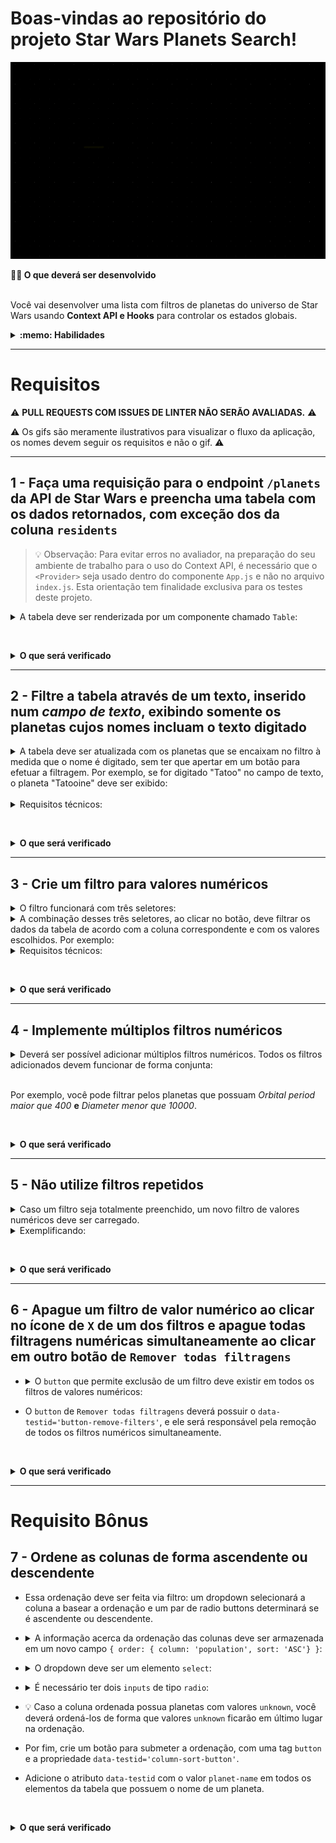 # Boas-vindas ao repositório do projeto Star Wars Planets Search!

![img](projectIntro.gif)

  <summary><strong>👨‍💻 O que deverá ser desenvolvido</strong></summary><br />

  Você vai desenvolver uma lista com filtros de planetas do universo de Star Wars usando **Context API e Hooks** para controlar os estados globais.

</details>

<details>
  <summary><strong>:memo: Habilidades</strong></summary><br />

  Nesse projeto, você será capaz de:

  * Utilizar a _Context API_ do **React** para gerenciar estado.
  * Utilizar o _React Hook useState_;
  * Utilizar o _React Hook useContext_;
  * Utilizar o _React Hook useEffect_;
  * Criar _React Hooks_ customizados.
</details>

---

# Requisitos

:warning: **PULL REQUESTS COM ISSUES DE LINTER NÃO SERÃO AVALIADAS.** :warning:

:warning: Os gifs são meramente ilustrativos para visualizar o fluxo da aplicação, os nomes devem seguir os requisitos e não o gif. :warning:

---

## 1 - Faça uma requisição para o endpoint `/planets` da API de Star Wars e preencha uma tabela com os dados retornados, com exceção dos da coluna `residents`

> :bulb: Observação: Para evitar erros no avaliador, na preparação do seu ambiente de trabalho para o uso do Context API, é necessário que o `<Provider>` seja usado dentro do componente `App.js` e não no arquivo `index.js`. Esta orientação tem finalidade exclusiva para os testes deste projeto.


<details><summary> A tabela deve ser renderizada por um componente chamado <code>Table</code>:</summary>

  - Os dados recebidos da API devem ser salvos em um campo chamado `data` do contexto **e é daí que a tabela deve lê-los**;
  - A requisição deve ser feita num componente separado do componente da tabela.
  - A API a ser consultada está [nesse link](https://swapi-trybe.herokuapp.com/api/planets/). Ou seja, você deverá fazer um fetch para a URL `https://swapi-trybe.herokuapp.com/api/planets/`;
  - A tabela deve ter uma primeira linha com os headers e as demais com as informações de cada campo.
</details>

<br /><details>
  <summary><strong>O que será verificado</strong></summary><br />

- Realiza uma requisição para a API
- Preenche a tabela com os dados retornados
- Verifica se a tabela tem 13 colunas
- Verifica se a tabela tem uma linha para cada planeta retornado
</details>

---

## 2 - Filtre a tabela através de um texto, inserido num *campo de texto*, exibindo somente os planetas cujos nomes incluam o texto digitado

<details><summary> A tabela deve ser atualizada com os planetas que se encaixam no filtro à medida que o nome é digitado, sem ter que apertar em um botão para efetuar a filtragem. Por exemplo, se for digitado "Tatoo" no campo de texto, o planeta "Tatooine" deve ser exibido:</summary>

</details><br />

<details><summary> Requisitos técnicos:</summary>

  - Você deve usar **Context API e Hooks** para fazer o gerenciamento do estado da aplicação;
  - O campo de texto deve possuir a propriedade `data-testid='name-filter'` para que a avaliação automatizada funcione;
  - <details><summary> O texto digitado deve ser salvo num campo <code>{ filterByName: { name } }</code>. Por exemplo:</summary>

    ```javascript
    {
      filterByName: {
        name: 'Tatoo'
      }
    }
    ```
  </details>
</details>


<br /><details>
  <summary><strong>O que será verificado</strong></summary><br />

- Renderiza o campo de texto para o filtro de nomes
- Filtra os planetas que possuem a letra "o" no nome
- Filtra planetas que possuem a letra "oo" no nome
- Realiza os dois filtros acima em sequência e após, testa a remoção do filtro por texto
</details>

---

## 3 - Crie um filtro para valores numéricos

<details><summary> O filtro funcionará com três seletores:</summary>

  - O primeiro deve abrir um dropdown que permita a quem usa selecionar uma das seguintes colunas: `population`, `orbital_period`, `diameter`, `rotation_period` e `surface_water`. Deve ser uma tag `select` com a propriedade `data-testid='column-filter'`;
  - O segundo deve determinar se a faixa de valor será `maior que`, `menor que` ou `igual a` o numero que virá a seguir. Uma tag `select` com a propriedade `data-testid='comparison-filter'`;
  - O terceiro deve ser uma caixa de texto que só aceita números. Essa caixa deve ser uma tag `input` com a propriedade `data-testid='value-filter'`;
  - Deve haver um botão para acionar o filtro, com a propriedade `data-testid='button-filter'`
</details>

<details><summary> A combinação desses três seletores, ao clicar no botão, deve filtrar os dados da tabela de acordo com a coluna correspondente e com os valores escolhidos. Por exemplo:</summary>

  - A seleção `population | maior que | 100000` - Seleciona somente planetas com mais de 100000 habitantes.
  - A seleção `diameter | menor que | 8000` - Seleciona somente planetas com diâmetro menor que 8000.
</details>


<details><summary> Requisitos técnicos:</summary>

  * Você deve usar **Context API e Hooks** para fazer o gerenciamento do estado da aplicação;
  * <details><summary> No contexto, esses valores devem ser salvos em um outro campo <code>{ filterByNumericValues: [{ column, comparison, value }] }</code>. Por exemplo:</summary>

    ```javascript
    {
      filterByNumericValues: [
        {
          column: 'population',
          comparison: 'maior que',
          value: '100000',
        }
      ]
    }
    ```
</details>

<br /><details>
  <summary><strong>O que será verificado</strong></summary><br />

- Renderiza o select de coluna e suas opções
- Renderiza o select de comparação e suas opções
- Renderiza o input para o valor do filtro
- Renderiza o botão para executar a filtragem
- Verifica se os valores iniciais de cada campo são (`population` | `maior que` | `0`)
- Utiliza o botão de filtrar sem alterar os valores iniciais dos inputs de filtro
- Filtra utilizando a comparação "menor que"
- Filtra utilizando a comparação "maior que"
- Filtra utilizando a comparação "igual a"
</details>

---

## 4 - Implemente múltiplos filtros numéricos

<details><summary> Deverá ser possível adicionar múltiplos filtros numéricos. Todos os filtros adicionados devem funcionar de forma conjunta:</summary>

</details><br />

Por exemplo, você pode filtrar pelos planetas que possuam _Orbital period maior que 400_  **e** _Diameter menor que 10000_.

<br /><details>
  <summary><strong>O que será verificado</strong></summary><br />

- Adiciona dois filtros e verifica se a tabela foi atualizada com as informações filtradas.
- Adiciona três filtros e verifica se a tabela foi atualizada com as informações filtradas.
</details>

---

## 5 - Não utilize filtros repetidos

<details><summary> Caso um filtro seja totalmente preenchido, um novo filtro de valores numéricos deve ser carregado.</summary>

  * Este novo filtro não deve incluir quaisquer colunas que já tenham sido selecionadas em filtros de valores numéricos anteriores;
  * Caso todas as colunas já tenham sido inclusas em filtros anteriores, não deve ser carregado um novo filtro;
  * Você deve usar **Context API e Hooks** para fazer o gerenciamento do estado da aplicação.
</details>


<details><summary> Exemplificando:</summary>

  - O primeiro filtro tem as seguintes seleções: `population | maior que | 100000`;
  - Um segundo filtro deve aparecer após essas seleções serem todas feitas;
  - No primeiro dropdown deste segundo filtro, a opção `population` deve estar ausente;
  - <details><summary> Se no segundo filtro fosse selecionado `diameter | menor que | 8000`, o estado ficaria assim:</summary>

    ```javascript
    {
      filterByNumericValues: [
        {
          column: 'population',
          comparison: 'maior que',
          value: '100000',
        },
        {
          column: 'diameter',
          comparison: 'menor que',
          value: '8000',
        }
      ]
    }
    ```
  </details>


<br /><details>
  <summary><strong>O que será verificado</strong></summary><br />

- Filtra por população e o remove das opções
</details>

---

## 6 - Apague um filtro de valor numérico ao clicar no ícone de `X` de um dos filtros e apague todas filtragens numéricas simultaneamente ao clicar em outro botão de `Remover todas filtragens`

* <details><summary> O <code>button</code> que permite exclusão de um filtro deve existir em todos os filtros de valores numéricos:</summary>

  - Cada linha que demonstra o filtro já utilizado deve possuir a propriedade `data-testid='filter'`, com um `button` que deve ser filho direto da tag onde foi utilizado o `data-testid='filter'`.
  - Após a exclusão, a coluna que este filtro selecionava deve passar a ficar disponível nos dropdowns dos demais filtros já presentes na tela;
  - Você deve usar **Context API e Hooks** para fazer o gerenciamento do estado da aplicação.
  - <details><summary> Exemplo:</summary>

    ```html
    data-testid='filter'
        ⬑ column
        ⬑ comparison
        ⬑ value
        ⬑ button
    ```
  </details>
</details>


* O `button` de `Remover todas filtragens` deverá possuir o `data-testid='button-remove-filters'`, e ele será responsável pela remoção de todos os filtros numéricos simultaneamente.


<br /><details>
  <summary><strong>O que será verificado</strong></summary><br />

- Adiciona um filtro e verifica se a tabela foi atualizada com as informações filtradas, depois remove o filtro e verifica se os valores da tabela voltaram ao original.
- Adiciona dois filtros e verifica se a tabela foi atualizada com as informações filtradas, depois remove os filtros e verifica se os valores da tabela voltaram ao original.
- Adiciona três filtros e verifica se a tabela foi atualizada com as informações filtradas, depois remove os filtros utilizando o botão `button-remove-filters` e verifica se os valores da tabela voltaram ao original.
</details>

---

# Requisito Bônus

## 7 - Ordene as colunas de forma ascendente ou descendente

* Essa ordenação deve ser feita via filtro: um dropdown selecionará a coluna a basear a ordenação e um par de radio buttons determinará se é ascendente ou descendente.

* <details><summary> A informação acerca da ordenação das colunas deve ser armazenada em um novo campo <code>{ order: { column: 'population', sort: 'ASC'} }</code>:</summary>

  - O campo `column` representa o nome da coluna a ordenar;
  - O campo `sort` representa a ordenação, sendo 'ASC' ascendente e 'DESC' descendente;
  - <details><summary> Por padrão, a tabela começa ordenada por ordem alfabética. Por exemplo:</summary>

    ```javascript
    {
      order: {
        column: 'population',
        sort: 'ASC',
      }
    }
    ```
  </details>
</details>

* <details><summary> O dropdown deve ser um elemento <code>select</code>:</summary>

  - O `dropdown` precisa ter a propriedade `data-testid='column-sort'`;
  - <details><summary> As colunas selecionáveis através deste <code>dropdown</code> são:</summary>

    - 'population';
    - 'orbital_period';
    - 'diameter';
    - 'rotation_period';
    - 'surface_water'.
    </details>
</details>

* <details><summary> É necessário ter dois <code>inputs</code> de tipo <code>radio</code>:</summary>

  - O primeiro deve possuir o atributo `data-testid='column-sort-input-asc'` e `value` sendo `ASC`;
  - O segundo deve possuir o atributo `data-testid='column-sort-input-desc'` e `value` sendo `DESC`;
</details>

* :bulb: Caso a coluna ordenada possua planetas com valores `unknown`, você deverá ordená-los de forma que valores `unknown` ficarão em último lugar na ordenação.

* Por fim, crie um botão para submeter a ordenação, com uma tag `button` e a propriedade `data-testid='column-sort-button'`.

* Adicione o atributo `data-testid` com o valor `planet-name` em todos os elementos da tabela que possuem o nome de um planeta.


<br /><details>
  <summary><strong>O que será verificado</strong></summary><br />

- Verifica ordenação inicial
- Ordena os planetas do maior período orbital para o menor período orbital
- Ordena os planetas do menor diametro para o maior diametro
- Ordena os planetas do mais populoso para o menos populoso
    - Verifica se os oito primeiros planetas estão ordenados corretamente
    - Verifica se os dois últimos planetas possuem os valores unknown na coluna population

</details>
